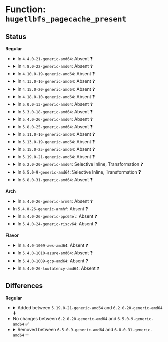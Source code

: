 # Function: <code>hugetlbfs_pagecache_present</code>

## Status
<b>Regular</b>
<ul>
<li>
<details>
<summary>In <code>4.4.0-21-generic-amd64</code>: Absent ❓</summary>

```json
{
  "name": "hugetlbfs_pagecache_present",
  "collision_type": "Unique Static",
  "inline_type": "Full",
  "funcs": [
    {
      "addr": 18446744071580808905,
      "name": "hugetlbfs_pagecache_present",
      "external": false,
      "loc": "mm/hugetlb.c:3488",
      "file": "mm/hugetlb.c",
      "inline": "not declared, inlined",
      "caller_inline": [
        "mm/hugetlb.c:follow_hugetlb_page"
      ],
      "caller_func": []
    }
  ],
  "symbols": []
}
```
</details>
</li>
<li>
<details>
<summary>In <code>4.8.0-22-generic-amd64</code>: Absent ❓</summary>

```json
{
  "name": "hugetlbfs_pagecache_present",
  "collision_type": "Unique Static",
  "inline_type": "Full",
  "funcs": [
    {
      "addr": 18446744071580933368,
      "name": "hugetlbfs_pagecache_present",
      "external": false,
      "loc": "mm/hugetlb.c:3503",
      "file": "mm/hugetlb.c",
      "inline": "not declared, inlined",
      "caller_inline": [
        "mm/hugetlb.c:follow_hugetlb_page"
      ],
      "caller_func": []
    }
  ],
  "symbols": []
}
```
</details>
</li>
<li>
<details>
<summary>In <code>4.10.0-19-generic-amd64</code>: Absent ❓</summary>

```json
{
  "name": "hugetlbfs_pagecache_present",
  "collision_type": "Unique Static",
  "inline_type": "Full",
  "funcs": [
    {
      "addr": 18446744071581001718,
      "name": "hugetlbfs_pagecache_present",
      "external": false,
      "loc": "mm/hugetlb.c:3617",
      "file": "mm/hugetlb.c",
      "inline": "not declared, inlined",
      "caller_inline": [
        "mm/hugetlb.c:follow_hugetlb_page"
      ],
      "caller_func": []
    }
  ],
  "symbols": []
}
```
</details>
</li>
<li>
<details>
<summary>In <code>4.13.0-16-generic-amd64</code>: Absent ❓</summary>

```json
{
  "name": "hugetlbfs_pagecache_present",
  "collision_type": "Unique Static",
  "inline_type": "Full",
  "funcs": [
    {
      "addr": 18446744071581049104,
      "name": "hugetlbfs_pagecache_present",
      "external": false,
      "loc": "mm/hugetlb.c:3603",
      "file": "mm/hugetlb.c",
      "inline": "not declared, inlined",
      "caller_inline": [
        "mm/hugetlb.c:follow_hugetlb_page"
      ],
      "caller_func": []
    }
  ],
  "symbols": []
}
```
</details>
</li>
<li>
<details>
<summary>In <code>4.15.0-20-generic-amd64</code>: Absent ❓</summary>

```json
{
  "name": "hugetlbfs_pagecache_present",
  "collision_type": "Unique Static",
  "inline_type": "Full",
  "funcs": [
    {
      "addr": 18446744071581159900,
      "name": "hugetlbfs_pagecache_present",
      "external": false,
      "loc": "mm/hugetlb.c:3624",
      "file": "mm/hugetlb.c",
      "inline": "not declared, inlined",
      "caller_inline": [
        "mm/hugetlb.c:follow_hugetlb_page"
      ],
      "caller_func": []
    }
  ],
  "symbols": []
}
```
</details>
</li>
<li>
<details>
<summary>In <code>4.18.0-10-generic-amd64</code>: Absent ❓</summary>

```json
{
  "name": "hugetlbfs_pagecache_present",
  "collision_type": "Unique Static",
  "inline_type": "Full",
  "funcs": [
    {
      "addr": 18446744071581302737,
      "name": "hugetlbfs_pagecache_present",
      "external": false,
      "loc": "mm/hugetlb.c:3653",
      "file": "mm/hugetlb.c",
      "inline": "not declared, inlined",
      "caller_inline": [
        "mm/hugetlb.c:follow_hugetlb_page"
      ],
      "caller_func": []
    }
  ],
  "symbols": []
}
```
</details>
</li>
<li>
<details>
<summary>In <code>5.0.0-13-generic-amd64</code>: Absent ❓</summary>

```json
{
  "name": "hugetlbfs_pagecache_present",
  "collision_type": "Unique Static",
  "inline_type": "Full",
  "funcs": [
    {
      "addr": 18446744071581386416,
      "name": "hugetlbfs_pagecache_present",
      "external": false,
      "loc": "mm/hugetlb.c:3680",
      "file": "mm/hugetlb.c",
      "inline": "not declared, inlined",
      "caller_inline": [
        "mm/hugetlb.c:follow_hugetlb_page"
      ],
      "caller_func": []
    }
  ],
  "symbols": []
}
```
</details>
</li>
<li>
<details>
<summary>In <code>5.3.0-18-generic-amd64</code>: Absent ❓</summary>

```json
{
  "name": "hugetlbfs_pagecache_present",
  "collision_type": "Unique Static",
  "inline_type": "Full",
  "funcs": [
    {
      "addr": 18446744071581497916,
      "name": "hugetlbfs_pagecache_present",
      "external": false,
      "loc": "mm/hugetlb.c:3751",
      "file": "mm/hugetlb.c",
      "inline": "not declared, inlined",
      "caller_inline": [
        "mm/hugetlb.c:follow_hugetlb_page"
      ],
      "caller_func": []
    }
  ],
  "symbols": []
}
```
</details>
</li>
<li>
<details>
<summary>In <code>5.4.0-26-generic-amd64</code>: Absent ❓</summary>

```json
{
  "name": "hugetlbfs_pagecache_present",
  "collision_type": "Unique Static",
  "inline_type": "Full",
  "funcs": [
    {
      "addr": 18446744071581562443,
      "name": "hugetlbfs_pagecache_present",
      "external": false,
      "loc": "mm/hugetlb.c:3868",
      "file": "mm/hugetlb.c",
      "inline": "not declared, inlined",
      "caller_inline": [
        "mm/hugetlb.c:follow_hugetlb_page"
      ],
      "caller_func": []
    }
  ],
  "symbols": []
}
```
</details>
</li>
<li>
<details>
<summary>In <code>5.8.0-25-generic-amd64</code>: Absent ❓</summary>

```json
{
  "name": "hugetlbfs_pagecache_present",
  "collision_type": "Unique Static",
  "inline_type": "Full",
  "funcs": [
    {
      "addr": 18446744071581773327,
      "name": "hugetlbfs_pagecache_present",
      "external": false,
      "loc": "mm/hugetlb.c:4290",
      "file": "mm/hugetlb.c",
      "inline": "not declared, inlined",
      "caller_inline": [
        "mm/hugetlb.c:follow_hugetlb_page"
      ],
      "caller_func": []
    }
  ],
  "symbols": []
}
```
</details>
</li>
<li>
<details>
<summary>In <code>5.11.0-16-generic-amd64</code>: Absent ❓</summary>

```json
{
  "name": "hugetlbfs_pagecache_present",
  "collision_type": "Unique Static",
  "inline_type": "Full",
  "funcs": [
    {
      "addr": 18446744071581821487,
      "name": "hugetlbfs_pagecache_present",
      "external": false,
      "loc": "mm/hugetlb.c:4280",
      "file": "mm/hugetlb.c",
      "inline": "not declared, inlined",
      "caller_inline": [
        "mm/hugetlb.c:follow_hugetlb_page"
      ],
      "caller_func": []
    }
  ],
  "symbols": []
}
```
</details>
</li>
<li>
<details>
<summary>In <code>5.13.0-19-generic-amd64</code>: Absent ❓</summary>

```json
{
  "name": "hugetlbfs_pagecache_present",
  "collision_type": "Unique Static",
  "inline_type": "Full",
  "funcs": [
    {
      "addr": 18446744071581850703,
      "name": "hugetlbfs_pagecache_present",
      "external": false,
      "loc": "mm/hugetlb.c:4496",
      "file": "mm/hugetlb.c",
      "inline": "not declared, inlined",
      "caller_inline": [
        "mm/hugetlb.c:follow_hugetlb_page",
        "mm/hugetlb.c:hugetlb_mcopy_atomic_pte"
      ],
      "caller_func": []
    }
  ],
  "symbols": []
}
```
</details>
</li>
<li>
<details>
<summary>In <code>5.15.0-25-generic-amd64</code>: Absent ❓</summary>

```json
{
  "name": "hugetlbfs_pagecache_present",
  "collision_type": "Unique Static",
  "inline_type": "Full",
  "funcs": [
    {
      "addr": 18446744071582141910,
      "name": "hugetlbfs_pagecache_present",
      "external": false,
      "loc": "mm/hugetlb.c:4801",
      "file": "mm/hugetlb.c",
      "inline": "not declared, inlined",
      "caller_inline": [
        "mm/hugetlb.c:follow_hugetlb_page",
        "mm/hugetlb.c:hugetlb_mcopy_atomic_pte",
        "mm/hugetlb.c:hugetlb_mcopy_atomic_pte"
      ],
      "caller_func": []
    }
  ],
  "symbols": []
}
```
</details>
</li>
<li>
<details>
<summary>In <code>5.19.0-21-generic-amd64</code>: Absent ❓</summary>

```json
{
  "name": "hugetlbfs_pagecache_present",
  "collision_type": "Unique Static",
  "inline_type": "Full",
  "funcs": [
    {
      "addr": 18446744071582594122,
      "name": "hugetlbfs_pagecache_present",
      "external": false,
      "loc": "mm/hugetlb.c:5417",
      "file": "mm/hugetlb.c",
      "inline": "not declared, inlined",
      "caller_inline": [
        "mm/hugetlb.c:follow_hugetlb_page",
        "mm/hugetlb.c:hugetlb_mcopy_atomic_pte",
        "mm/hugetlb.c:hugetlb_mcopy_atomic_pte"
      ],
      "caller_func": []
    }
  ],
  "symbols": []
}
```
</details>
</li>
<li>
<details>
<summary>In <code>6.2.0-20-generic-amd64</code>: Selective Inline, Transformation ❓</summary>

```c
bool hugetlbfs_pagecache_present(struct hstate * h, struct vm_area_struct * vma, long unsigned int address)
```

```json
{
  "name": "hugetlbfs_pagecache_present",
  "collision_type": "Unique Static",
  "inline_type": "Selective",
  "funcs": [
    {
      "addr": 18446744071583112172,
      "name": "hugetlbfs_pagecache_present",
      "external": false,
      "loc": "mm/hugetlb.c:5651",
      "file": "mm/hugetlb.c",
      "inline": "not declared, inlined",
      "caller_inline": [
        "mm/hugetlb.c:follow_hugetlb_page"
      ],
      "caller_func": [
        "mm/hugetlb.c:hugetlb_mcopy_atomic_pte",
        "mm/hugetlb.c:hugetlb_mcopy_atomic_pte"
      ]
    }
  ],
  "symbols": [
    {
      "addr": 18446744071583074304,
      "name": "hugetlbfs_pagecache_present",
      "section": ".text",
      "bind": "STB_LOCAL",
      "size": 258
    },
    {
      "addr": 18446744071596040935,
      "name": "hugetlbfs_pagecache_present.cold",
      "section": ".text",
      "bind": "STB_LOCAL",
      "size": 64
    }
  ]
}
```
</details>
</li>
<li>
<details>
<summary>In <code>6.5.0-9-generic-amd64</code>: Selective Inline, Transformation ❓</summary>

```c
bool hugetlbfs_pagecache_present(struct hstate * h, struct vm_area_struct * vma, long unsigned int address)
```

```json
{
  "name": "hugetlbfs_pagecache_present",
  "collision_type": "Unique Static",
  "inline_type": "Selective",
  "funcs": [
    {
      "addr": 18446744071583322352,
      "name": "hugetlbfs_pagecache_present",
      "external": false,
      "loc": "mm/hugetlb.c:5753",
      "file": "mm/hugetlb.c",
      "inline": "not declared, inlined",
      "caller_inline": [
        "mm/hugetlb.c:follow_hugetlb_page"
      ],
      "caller_func": [
        "mm/hugetlb.c:hugetlb_mfill_atomic_pte",
        "mm/hugetlb.c:hugetlb_mfill_atomic_pte"
      ]
    }
  ],
  "symbols": [
    {
      "addr": 18446744071583280656,
      "name": "hugetlbfs_pagecache_present",
      "section": ".text",
      "bind": "STB_LOCAL",
      "size": 190
    },
    {
      "addr": 18446744071596562856,
      "name": "hugetlbfs_pagecache_present.cold",
      "section": ".text",
      "bind": "STB_LOCAL",
      "size": 64
    }
  ]
}
```
</details>
</li>
<li>
<details>
<summary>In <code>6.8.0-31-generic-amd64</code>: Absent ❓</summary>

```json
{
  "name": "hugetlbfs_pagecache_present",
  "collision_type": "Unique Static",
  "inline_type": "Full",
  "funcs": [
    {
      "addr": 18446744071583544669,
      "name": "hugetlbfs_pagecache_present",
      "external": false,
      "loc": "mm/hugetlb.c:6020",
      "file": "mm/hugetlb.c",
      "inline": "not declared, inlined",
      "caller_inline": [
        "mm/hugetlb.c:hugetlb_follow_page_mask",
        "mm/hugetlb.c:hugetlb_mfill_atomic_pte",
        "mm/hugetlb.c:hugetlb_mfill_atomic_pte"
      ],
      "caller_func": []
    }
  ],
  "symbols": []
}
```
</details>
</li>
</ul>
<b>Arch</b>
<ul>
<li>
<details>
<summary>In <code>5.4.0-26-generic-arm64</code>: Absent ❓</summary>

```json
{
  "name": "hugetlbfs_pagecache_present",
  "collision_type": "Unique Static",
  "inline_type": "Full",
  "funcs": [
    {
      "addr": 18446603336492996244,
      "name": "hugetlbfs_pagecache_present",
      "external": false,
      "loc": "mm/hugetlb.c:3868",
      "file": "mm/hugetlb.c",
      "inline": "not declared, inlined",
      "caller_inline": [
        "mm/hugetlb.c:follow_hugetlb_page"
      ],
      "caller_func": []
    }
  ],
  "symbols": []
}
```
</details>
</li>
<li>
In <code>5.4.0-26-generic-armhf</code>: Absent ❓
</li>
<li>
<details>
<summary>In <code>5.4.0-26-generic-ppc64el</code>: Absent ❓</summary>

```json
{
  "name": "hugetlbfs_pagecache_present",
  "collision_type": "Unique Static",
  "inline_type": "Full",
  "funcs": [
    {
      "addr": 13835058055286421264,
      "name": "hugetlbfs_pagecache_present",
      "external": false,
      "loc": "mm/hugetlb.c:3868",
      "file": "mm/hugetlb.c",
      "inline": "not declared, inlined",
      "caller_inline": [
        "mm/hugetlb.c:follow_hugetlb_page"
      ],
      "caller_func": []
    }
  ],
  "symbols": []
}
```
</details>
</li>
<li>
<details>
<summary>In <code>5.4.0-24-generic-riscv64</code>: Absent ❓</summary>

```json
{
  "name": "hugetlbfs_pagecache_present",
  "collision_type": "Unique Static",
  "inline_type": "Full",
  "funcs": [
    {
      "addr": 18446743936272898810,
      "name": "hugetlbfs_pagecache_present",
      "external": false,
      "loc": "mm/hugetlb.c:3868",
      "file": "mm/hugetlb.c",
      "inline": "not declared, inlined",
      "caller_inline": [
        "mm/hugetlb.c:follow_hugetlb_page"
      ],
      "caller_func": []
    }
  ],
  "symbols": []
}
```
</details>
</li>
</ul>
<b>Flavor</b>
<ul>
<li>
<details>
<summary>In <code>5.4.0-1009-aws-amd64</code>: Absent ❓</summary>

```json
{
  "name": "hugetlbfs_pagecache_present",
  "collision_type": "Unique Static",
  "inline_type": "Full",
  "funcs": [
    {
      "addr": 18446744071581531179,
      "name": "hugetlbfs_pagecache_present",
      "external": false,
      "loc": "mm/hugetlb.c:3868",
      "file": "mm/hugetlb.c",
      "inline": "not declared, inlined",
      "caller_inline": [
        "mm/hugetlb.c:follow_hugetlb_page"
      ],
      "caller_func": []
    }
  ],
  "symbols": []
}
```
</details>
</li>
<li>
<details>
<summary>In <code>5.4.0-1010-azure-amd64</code>: Absent ❓</summary>

```json
{
  "name": "hugetlbfs_pagecache_present",
  "collision_type": "Unique Static",
  "inline_type": "Full",
  "funcs": [
    {
      "addr": 18446744071581473003,
      "name": "hugetlbfs_pagecache_present",
      "external": false,
      "loc": "mm/hugetlb.c:3868",
      "file": "mm/hugetlb.c",
      "inline": "not declared, inlined",
      "caller_inline": [
        "mm/hugetlb.c:follow_hugetlb_page"
      ],
      "caller_func": []
    }
  ],
  "symbols": []
}
```
</details>
</li>
<li>
<details>
<summary>In <code>5.4.0-1009-gcp-amd64</code>: Absent ❓</summary>

```json
{
  "name": "hugetlbfs_pagecache_present",
  "collision_type": "Unique Static",
  "inline_type": "Full",
  "funcs": [
    {
      "addr": 18446744071581522491,
      "name": "hugetlbfs_pagecache_present",
      "external": false,
      "loc": "mm/hugetlb.c:3868",
      "file": "mm/hugetlb.c",
      "inline": "not declared, inlined",
      "caller_inline": [
        "mm/hugetlb.c:follow_hugetlb_page"
      ],
      "caller_func": []
    }
  ],
  "symbols": []
}
```
</details>
</li>
<li>
<details>
<summary>In <code>5.4.0-26-lowlatency-amd64</code>: Absent ❓</summary>

```json
{
  "name": "hugetlbfs_pagecache_present",
  "collision_type": "Unique Static",
  "inline_type": "Full",
  "funcs": [
    {
      "addr": 18446744071581587444,
      "name": "hugetlbfs_pagecache_present",
      "external": false,
      "loc": "mm/hugetlb.c:3868",
      "file": "mm/hugetlb.c",
      "inline": "not declared, inlined",
      "caller_inline": [
        "mm/hugetlb.c:follow_hugetlb_page"
      ],
      "caller_func": []
    }
  ],
  "symbols": []
}
```
</details>
</li>
</ul>

## Differences
<b>Regular</b>
<ul>
<li>
<details>
<summary>Added between <code>5.19.0-21-generic-amd64</code> and <code>6.2.0-20-generic-amd64</code> ➕</summary>

```c
bool hugetlbfs_pagecache_present(struct hstate * h, struct vm_area_struct * vma, long unsigned int address)
```
</details>
</li>
<li>
No changes between <code>6.2.0-20-generic-amd64</code> and <code>6.5.0-9-generic-amd64</code> ✅
</li>
<li>
<details>
<summary>Removed between <code>6.5.0-9-generic-amd64</code> and <code>6.8.0-31-generic-amd64</code> ➖</summary>

```c
bool hugetlbfs_pagecache_present(struct hstate * h, struct vm_area_struct * vma, long unsigned int address)
```
</details>
</li>
</ul>
